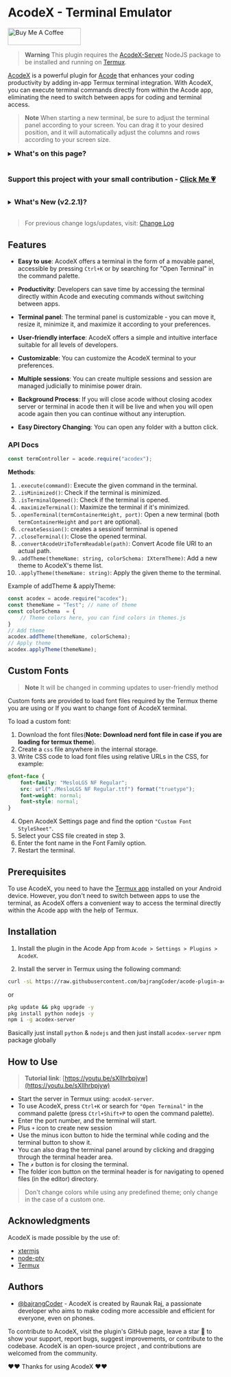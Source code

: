 # AcodeX - Terminal Emulator

<a href="https://www.buymeacoffee.com/bajrangCoder" target="_blank"><img src="https://cdn.buymeacoffee.com/buttons/v2/default-yellow.png" alt="Buy Me A Coffee" height="40" width="170"/></a>

> **Warning**
> This plugin requires the [AcodeX-Server](https://github.com/bajrangCoder/AcodeX-server) NodeJS package to be installed and running on [Termux](https://termux.dev).

[AcodeX](https://github.com/bajrangCoder/acode-plugin-acodex) is a powerful plugin for [Acode](https://acode.foxdebug.com/) that enhances your coding productivity by adding in-app Termux terminal integration. With AcodeX, you can execute terminal commands directly from within the Acode app, eliminating the need to switch between apps for coding and terminal access.

> **Note**
> When starting a new terminal, be sure to adjust the terminal panel according to your screen. You can drag it to your desired position, and it will automatically adjust the columns and rows according to your screen size.

<details>
    <summary>
        <h3 style="display:inline">What's on this page?</h3>
    </summary>
    <ul>
        <li>Support this project</li>
        <li>Whats new?</li>
        <li>Features</li>
        <li>Api Docs</li>
        <li>Loading Custom font</li>
        <li>Installation</li>
        <li>How to use?</li>
        <li>Acknowledgement</li>
        <li>Authors</li>
        <li>Contribution</li>
    </ul>
</details>

<br />

### Support this project with your small contribution - [Click Me 💗](https://www.buymeacoffee.com/bajrangCoder)

<br />

<details>
    <summary>
        <h3 style="display:inline">What's New (v2.2.1)?</h3>
    </summary>
    <ul>
        <li>Fixed critical minimising issue (clear cache then try)</li>
        <li>Now no need to restart app after installing plugin</li>
    </ul>
</details>
<br/>

> For previous change logs/updates, visit: [Change Log](https://github.com/bajrangCoder/acode-plugin-acodex/blob/main/ChangeLog.md)

## Features

- **Easy to use**: AcodeX offers a terminal in the form of a movable panel, accessible by pressing `Ctrl+K` or by searching for "Open Terminal" in the command palette.

- **Productivity**: Developers can save time by accessing the terminal directly within Acode and executing commands without switching between apps.

- **Terminal panel**: The terminal panel is customizable - you can move it, resize it, minimize it, and maximize it according to your preferences.

- **User-friendly interface**: AcodeX offers a simple and intuitive interface suitable for all levels of developers.

- **Customizable**: You can customize the AcodeX terminal to your preferences.

- **Multiple sessions**: You can create multiple sessions and session are managed judicially to minimise power drain.

- **Background Process**: If you will close acode without closing acodex server or terminal in acode then it will be live and when you will open acode again then you can continue without any interuption.

- **Easy Directory Changing**: You can open any folder with a button click.

### API Docs

```javascript
const termController = acode.require("acodex");
```

**Methods**:

1. `.execute(command)`: Execute the given command in the terminal.
2. `.isMinimized()`: Check if the terminal is minimized.
3. `.isTerminalOpened()`: Check if the terminal is opened.
4. `.maximizeTerminal()`: Maximize the terminal if it's minimized.
5. `.openTerminal(termContainerHeight, port)`: Open a new terminal (both `termContainerHeight` and `port` are optional).
6. `.createSession()`: creates a sessionif terminal is opened 
7. `.closeTerminal()`: Close the opened terminal.
8. `.convertAcodeUriToTermReadable(path)`: Convert Acode file URI to an actual path.
9. `.addTheme(themeName: string, colorSchema: IXtermTheme)`: Add a new theme to AcodeX's theme list.
10. `.applyTheme(themeName: string)`: Apply the given theme to the terminal.

Example of addTheme & applyTheme:

```javascript
const acodex = acode.require("acodex");
const themeName = "Test"; // name of theme
const colorSchema  = {
    // Theme colors here, you can find colors in themes.js
}
// Add theme
acodex.addTheme(themeName, colorSchema);
// Apply theme 
acodex.applyTheme(themeName);
```

## Custom Fonts

> **Note**
> It will be changed in comming updates to user-friendly method 

Custom fonts are provided to load font files required by the Termux theme you are using or If you want to change font of AcodeX terminal.

To load a custom font:

1. Download the font files(**Note: Download nerd font file in case if you are loading for termux theme**).
2. Create a `css` file anywhere in the internal storage.
3. Write CSS code to load font files using relative URLs in the CSS, for example:

```css
@font-face {
    font-family: "MesloLGS NF Regular";
    src: url("./MesloLGS NF Regular.ttf") format("truetype");
    font-weight: normal;
    font-style: normal;
}
```

4. Open AcodeX Settings page and find the option `"Custom Font StyleSheet"`.
5. Select your CSS file created in step 3.
6. Enter the font name in the Font Family option.
7. Restart the terminal.

## Prerequisites

To use AcodeX, you need to have the [Termux app](https://termux.dev/en/) installed on your Android device. However, you don't need to switch between apps to use the terminal, as AcodeX offers a convenient way to access the terminal directly within the Acode app with the help of Termux.

## Installation

1. Install the plugin in the Acode App from `Acode > Settings > Plugins > AcodeX`.

2. Install the server in Termux using the following command:

```bash
curl -sL https://raw.githubusercontent.com/bajrangCoder/acode-plugin-acodex/main/installServer.sh | bash
```

or 

```bash
pkg update && pkg upgrade -y
pkg install python nodejs -y
npm i -g acodex-server
```

Basically just install `python` & `nodejs` and then just install `acodex-server` npm package globally

## How to Use

> **Tutorial link**: [https://youtu.be/sXlIhrbpjyw](https://youtu.be/sXlIhrbpjyw)

- Start the server in Termux using: `acodeX-server`.
- To use AcodeX, press `Ctrl+K` or search for `"Open Terminal"` in the command palette (press `Ctrl+Shift+P` to open the command palette).
- Enter the port number, and the terminal will start.
- Plus `+` icon to create new session 
- Use the minus icon button to hide the terminal while coding and the terminal button to show it.
- You can also drag the terminal panel around by clicking and dragging through the terminal header area.
- The `✗` button is for closing the terminal.
- The folder icon button on the terminal header is for navigating to opened files (in the editor) directory.

> Don't change colors while using any predefined theme; only change in the case of a custom one.

## Acknowledgments

AcodeX is made possible by the use of:

- [xtermjs](https://xtermjs.org/)
- [node-pty](https://github.com/microsoft/node-pty)
- [Termux](https://termux.dev/en/)

## Authors

- [@bajrangCoder](https://www.github.com/bajrangCoder) - AcodeX is created by Raunak Raj, a passionate developer who aims to make coding more accessible and efficient for everyone, even on phones.

To contribute to AcodeX, visit the plugin's GitHub page, leave a star 🌟 to show your support, report bugs, suggest improvements, or contribute to the codebase. AcodeX is an open-source project
, and contributions are welcomed from the community.

❤️❤️ Thanks for using AcodeX ❤️❤️
